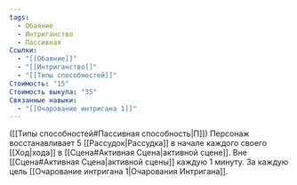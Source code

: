 ```yaml
---
tags:
  - Обаяние
  - Интриганство
  - Пассивная
Ссылки:
  - "[[Обаяние]]"
  - "[[Интриганство]]"
  - "[[Типы способностей]]"
Стоимость: "15"
Стоимость выкупа: "35"
Связанные навыки:
  - "[[Очарование интригана 1]]"
---
```

([[Типы способностей#Пассивная способность|П]]) Персонаж восстанавливает 5 [[Рассудок|Рассудка]] в начале каждого своего [[Ход|хода]] в [[Сцена#Активная Сцена|активной сцене]]. Вне [[Сцена#Активная Сцена|активной сцены]] каждую 1 минуту. За каждую цель [[Очарование интригана 1|Очарования Интригана]]. 